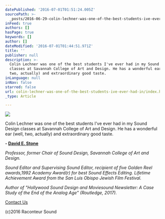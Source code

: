 ```yaml
---
datePublished: '2016-07-01T01:51:24.005Z'
sourcePath: >-
  _posts/2016-06-29-colin-lechner-was-one-of-the-best-students-ive-ever-had-in.md
inFeed: true
authors: []
hasPage: true
keywords: []
author: []
dateModified: '2016-07-01T01:44:51.971Z'
title: ''
publisher: null
description: >-
  Colin Lechner was one of the best students I've ever had in my Sound Design
  classes at Savannah College of Art and Design. He has a wonderful ear (well,
  two, actually) and extraordinary good taste.
inLanguage: null
inNav: false
starred: false
url: colin-lechner-was-one-of-the-best-students-ive-ever-had-in/index.html
_type: Article

---
```

![](https://the-grid-user-content.s3-us-west-2.amazonaws.com/a6a8f0aa-9508-41ef-a713-e063e671c82e.jpg)

Colin Lechner was one of the best students I've ever had in my Sound Design classes at Savannah College of Art and Design. He has a wonderful ear (well, two, actually) and extraordinary good taste.

**- [David E. Stone][0]**

_Professor, former Chair of Sound Design, Savannah College of Art and Design._

_Sound Editor and Supervising Sound Editor, recipient of five Golden Reel awards,1992 Academy Award(r) for best Sound Effects Editing. Lifetime Achievement Award from the San Luis Obispo Jewish Film Festival._

_Author of "Hollywood Sound Design and Moviesound Newsletter: A Case Study of the End of the Analog Age" (Routledge, 2017)._

[Contact Us][1]

(c)2016 Raconteur Sound

[0]: http://www.imdb.com/name/nm0831823/?ref_=fn_al_nm_1 "David E. Stone"
[1]: raconteursound.com/contac "Contact Us"